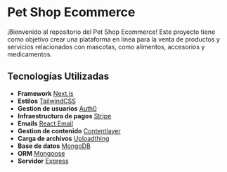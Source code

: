 # Pet Shop Ecommerce

¡Bienvenido al repositorio del Pet Shop Ecommerce! Este proyecto tiene como objetivo crear una plataforma en línea para la venta de productos y servicios relacionados con mascotas, como alimentos, accesorios y medicamentos.

## Tecnologías Utilizadas

- **Framework** [Next.js](https://nextjs.org/)
- **Estilos** [TailwindCSS](https://tailwindcss.com/) 
- **Gestion de usuarios** [Auth0](https://auth0.com/es)
- **Infraestructura de pagos** [Stripe](https://stripe.com/es-us)
- **Emails** [React Email](https://react.email/docs/introduction)
- **Gestion de contenido** [Contentlayer](https://contentlayer.dev/)
- **Carga de archivos** [Uploadthing](https://uploadthing.com/)
- **Base de datos** [MongoDB](https://www.mongodb.com/)
- **ORM** [Mongoose](https://mongoosejs.com/)
- **Servidor** [Express](https://expressjs.com/)